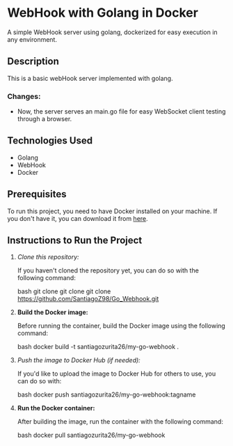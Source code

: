 # WebHook with Golang in Docker

A simple WebHook server using golang, dockerized for easy execution in any environment.

## Description

This is a basic webHook server implemented with golang. 
### Changes:
- Now, the server serves an main.go file for easy WebSocket client testing through a browser.

## Technologies Used

- Golang
- WebHook
- Docker

## Prerequisites

To run this project, you need to have Docker installed on your machine. If you don't have it, you can download it from [here](https://www.docker.com/products/docker-desktop).

## Instructions to Run the Project

1. *Clone this repository:*

   If you haven't cloned the repository yet, you can do so with the following command:

   bash
   git clone git clone git clone https://github.com/SantiagoZ98/Go_Webhook.git

2. **Build the Docker image:**

   Before running the container, build the Docker image using the following command:

   bash
   docker build -t santiagozurita26/my-go-webhook .

3. *Push the image to Docker Hub (if needed):*

   If you'd like to upload the image to Docker Hub for others to use, you can do so with:

   bash
   docker push santiagozurita26/my-go-webhook:tagname

4. **Run the Docker container:**

   After building the image, run the container with the following command:

   bash
   docker pull santiagozurita26/my-go-webhook
